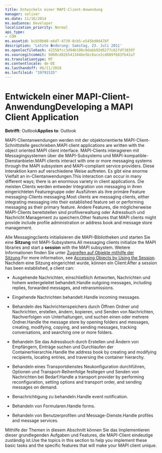 ```yaml
---
title: Entwickeln einer MAPI-Client-Anwendung
manager: soliver
ms.date: 11/16/2014
ms.audience: Developer
localization_priority: Normal
api_type:
- COM
ms.assetid: bcb59b08-e6d7-4739-8cb5-e545bd0d478f
description: 'Letzte �nderung: Samstag, 23. Juli 2011'
ms.openlocfilehash: 42558fcc3d94b108c0dabb92d62f7c61fdf3039f
ms.sourcegitcommit: 9d60cd82b5413446e5bc8ace2cd689f683fb41a7
ms.translationtype: MT
ms.contentlocale: de-DE
ms.lasthandoff: 06/11/2018
ms.locfileid: "19791535"
---
```

# <a name="developing-a-mapi-client-application"></a><span data-ttu-id="952a0-103">Entwickeln einer MAPI-Client-Anwendung</span><span class="sxs-lookup"><span data-stu-id="952a0-103">Developing a MAPI Client Application</span></span>

  
  
<span data-ttu-id="952a0-104">**Betrifft**: Outlook</span><span class="sxs-lookup"><span data-stu-id="952a0-104">**Applies to**: Outlook</span></span> 
  
<span data-ttu-id="952a0-105">MAPI-Clientanwendungen werden mit der objektorientierte MAPI-Client-Schnittstelle geschrieben.</span><span class="sxs-lookup"><span data-stu-id="952a0-105">MAPI client applications are written with the object oriented MAPI client interface.</span></span> <span data-ttu-id="952a0-106">MAPI-Clients interagieren mit Messagingsystemen über die MAPI-Subsystems und MAPI-kompatible-Dienstanbieter.</span><span class="sxs-lookup"><span data-stu-id="952a0-106">MAPI clients interact with one or more messaging systems through the MAPI subsystem and MAPI-compliant service providers.</span></span> <span data-ttu-id="952a0-107">Diese Interaktion kann auf verschiedene Weise auftreten. Es gibt eine enorme Vielfalt an in-Clientanwendungen.</span><span class="sxs-lookup"><span data-stu-id="952a0-107">This interaction can occur in many different ways; there is an enormous variety in client applications.</span></span> <span data-ttu-id="952a0-108">Die meisten Clients werden entweder Integration von messaging in ihren eingerichteten Featuregruppe oder Ausführen als ihre primäre Feature messaging-Clients messaging.</span><span class="sxs-lookup"><span data-stu-id="952a0-108">Most clients are messaging clients, either integrating messaging into their established feature set or performing messaging as their primary feature.</span></span> <span data-ttu-id="952a0-109">Andere Features, die möglicherweise MAPI-Clients bereitstellen sind profilverwaltung oder Adressbuch und Nachricht Management zu speichern.</span><span class="sxs-lookup"><span data-stu-id="952a0-109">Other features that MAPI clients might provide include profile administration or address book and message store management.</span></span>
  
<span data-ttu-id="952a0-110">Alle Messagingclients initialisieren die MAPI-Bibliotheken und starten Sie eine **Sitzung** mit MAPI-Subsystems.</span><span class="sxs-lookup"><span data-stu-id="952a0-110">All messaging clients initialize the MAPI libraries and start a **session** with the MAPI subsystem.</span></span> <span data-ttu-id="952a0-111">Weitere Informationen finden Sie unter [Zugreifen auf Objekte mithilfe der Sitzung](accessing-objects-by-using-the-session.md).</span><span class="sxs-lookup"><span data-stu-id="952a0-111">For more information, see [Accessing Objects by Using the Session](accessing-objects-by-using-the-session.md).</span></span> <span data-ttu-id="952a0-112">Nachdem eine Sitzung eingerichtet wurde, können ein Client:</span><span class="sxs-lookup"><span data-stu-id="952a0-112">After a session has been established, a client can:</span></span>
  
- <span data-ttu-id="952a0-113">Ausgehende Nachrichten, einschließlich Antworten, Nachrichten und hohem weitergeleitet behandelt.</span><span class="sxs-lookup"><span data-stu-id="952a0-113">Handle outgoing messages, including replies, forwarded messages, and retransmissions.</span></span>
    
- <span data-ttu-id="952a0-114">Eingehende Nachrichten behandelt.</span><span class="sxs-lookup"><span data-stu-id="952a0-114">Handle incoming messages.</span></span>
    
- <span data-ttu-id="952a0-115">Behandeln des Nachrichtenspeichers durch Öffnen Ordner und Nachrichten, erstellen, ändern, kopieren, und Senden von Nachrichten, Nachverfolgen von Unterhaltungen, und suchen einen oder mehrere Ordner.</span><span class="sxs-lookup"><span data-stu-id="952a0-115">Handle the message store by opening folders and messages, creating, modifying, copying, and sending messages, tracking conversations, and searching one or more folders.</span></span>
    
- <span data-ttu-id="952a0-116">Behandeln Sie das Adressbuch durch Erstellen und Ändern von Empfängern, Einträge suchen und Durchlaufen der Containerhierarchie.</span><span class="sxs-lookup"><span data-stu-id="952a0-116">Handle the address book by creating and modifying recipients, locating entries, and traversing the container hierarchy.</span></span>
    
- <span data-ttu-id="952a0-117">Behandeln eines Transportdienstes Neukonfiguration durchführen, Optionen und Transport-Reihenfolge festlegen und Senden von Nachrichten bei Bedarf.</span><span class="sxs-lookup"><span data-stu-id="952a0-117">Handle a transport provider by performing reconfiguration, setting options and transport order, and sending messages on demand.</span></span>
    
- <span data-ttu-id="952a0-118">Benachrichtigung zu behandeln.</span><span class="sxs-lookup"><span data-stu-id="952a0-118">Handle event notification.</span></span>
    
- <span data-ttu-id="952a0-119">Behandeln von Formularen.</span><span class="sxs-lookup"><span data-stu-id="952a0-119">Handle forms.</span></span>
    
- <span data-ttu-id="952a0-120">Behandeln von Benutzerprofilen und Message-Dienste.</span><span class="sxs-lookup"><span data-stu-id="952a0-120">Handle profiles and message services.</span></span>
    
<span data-ttu-id="952a0-121">Mithilfe der Themen in diesem Abschnitt können Sie das Implementieren dieser grundlegenden Aufgaben und Features, die MAPI-Client eindeutige zuständig ist.</span><span class="sxs-lookup"><span data-stu-id="952a0-121">Use the topics in this section to help you implement these basic tasks and the specific features that will make your MAPI client unique.</span></span>
  

